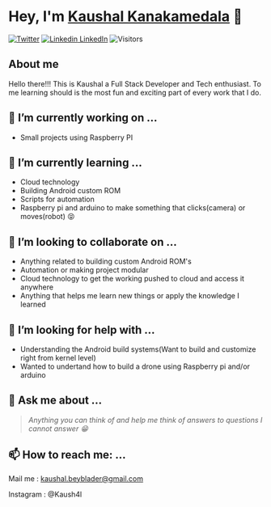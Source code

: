 # Hey, I'm [Kaushal Kanakamedala](https://kaush4l.github.io/ReactJS) 👋

[![Twitter](https://img.shields.io/twitter/url/https/twitter.com/Kaush4l.svg?style=social&label=Kaush4l)](https://twitter.com/Kaush4l)
[![Linkedin](https://i.stack.imgur.com/gVE0j.png) LinkedIn](https://www.linkedin.com/in/kaush4l/)
![Visitors](https://visitor-badge.glitch.me/badge?page_id=kausha4l.kaush4l)

## About me
Hello there!!! This is Kaushal a Full Stack Developer and Tech enthusiast.
To me learning should is the most fun and exciting part of every work that I do.

## 🔭 I’m currently working on ...
- Small projects using Raspberry PI

## 🌱 I’m currently learning ...
- Cloud technology
- Building Android custom ROM 
- Scripts for automation
- Raspberry pi and arduino to make something that clicks(camera) or moves(robot) :stuck_out_tongue_closed_eyes: 

## 👯 I’m looking to collaborate on ...
- Anything related to building custom Android ROM's
- Automation or making project modular
- Cloud technology to get the working pushed to cloud and access it anywhere
- Anything that helps me learn new things or apply the knowledge I learned

## 🤔 I’m looking for help with ...
- Understanding the Android build systems(Want to build and customize right from kernel level)
- Wanted to undertand how to build a drone using Raspberry pi and/or arduino

## 💬 Ask me about ...
>*Anything you can think of and help me think of answers to questions I cannot answer :grin:*

## 📫 How to reach me: ...
Mail me : kaushal.beyblader@gmail.com

Instagram : @Kaush4l

<!--
Here are some ideas to get you started:

- 🔭 I’m currently working on ...
- 🌱 I’m currently learning ...
- 👯 I’m looking to collaborate on ...
- 🤔 I’m looking for help with ...
- 💬 Ask me about ...
- 📫 How to reach me: ...
- 😄 Pronouns: ...
- ⚡ Fun fact: ...
-->
